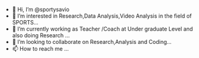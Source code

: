- 👋 Hi, I’m @sportysavio
- 👀 I’m interested in Research,Data Analysis,Video Analysis in the field of SPORTS...
- 🌱 I’m currently working as Teacher /Coach at Under graduate Level and also doing Research ...
- 💞️ I’m looking to collaborate on Research,Analysis and Coding...
- 📫 How to reach me ...

<!---
sportysavio/sportysavio is a ✨ special ✨ repository because its `README.md` (this file) appears on your GitHub profile.
You can click the Preview link to take a look at your changes.
--->
